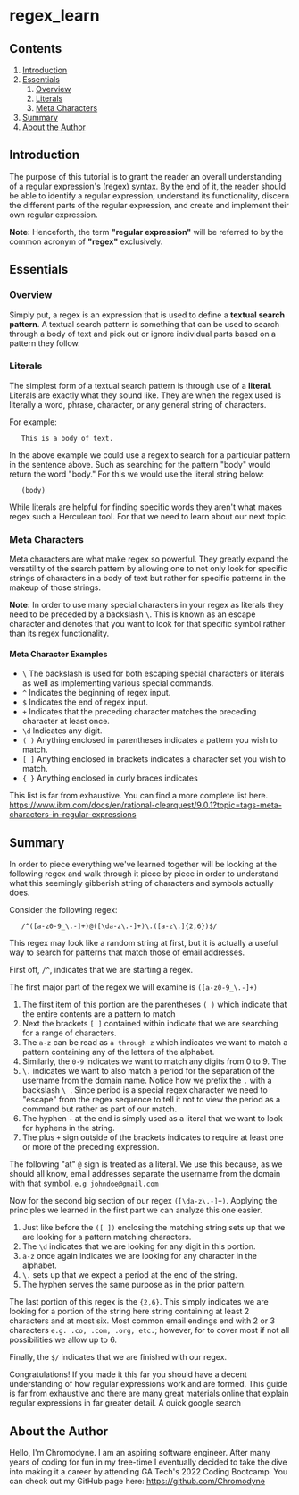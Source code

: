 # regex_learn #

## Contents ##

1. [Introduction](#Introduction)
2. [Essentials](#Essentials)
   1. [Overview](#Overview)
   2. [Literals](#Literals)
   3. [Meta Characters](#Meta%20Characters)
3. [Summary](#Summary)
4. [About the Author](<#About%20the%20Author>)


## Introduction ##

The purpose of this tutorial is to grant the reader an overall understanding of a regular expression's (regex)
syntax. By the end of it, the reader should be able to identify a regular expression, understand its 
functionality, discern the different parts of the regular expression, and create and implement their own
regular expression.

**Note:** Henceforth, the term **"regular expression"** will be referred to by the common acronym of **"regex"** exclusively.

## Essentials ##

### Overview ###

Simply put, a regex is an expression that is used to define a **textual search pattern**. A textual search
pattern is something that can be used to search through a body of text and pick out or ignore individual parts based
on a pattern they follow.

### Literals ##

The simplest form of a textual search pattern is through use of a **literal**. Literals are exactly what they sound like.
They are when the regex used is literally a word, phrase, character, or any general string of characters.

For example:
```
   This is a body of text.
```
In the above example we could use a regex to search for a particular pattern in the sentence above. Such
as searching for the pattern "body" would return the word "body." For this we would use the literal string below:

```regexp
   (body)
```

While literals are helpful for finding specific words they aren't what makes regex such a Herculean tool. For that
we need to learn about our next topic.

### Meta Characters ###

Meta characters are what make regex so powerful. They greatly expand the versatility of the search pattern
by allowing one to not only look for specific strings of characters in a body of text but rather for specific
patterns in the makeup of those strings.

**Note:** In order to use many special characters in your regex as literals they need to be preceded by a backslash `\`. This
is known as an escape character and denotes that you want to look for that specific symbol rather than its regex
functionality.

#### Meta Character Examples ####
* `\​` The backslash is used for both escaping special characters or literals as well as implementing various special commands.
* `^` Indicates the beginning of regex input.
* `$` Indicates the end of regex input.
* `+` Indicates that the preceding character matches the preceding character at least once.
* `\d` Indicates any digit.
* `( )` Anything enclosed in parentheses indicates a pattern you wish to match.
* `[ ]` Anything enclosed in brackets indicates a character set you wish to match.
* `{ }` Anything enclosed in curly braces indicates 

This list is far from exhaustive. You can find a more complete list here. https://www.ibm.com/docs/en/rational-clearquest/9.0.1?topic=tags-meta-characters-in-regular-expressions

## Summary ##

In order to piece everything we've learned together will be looking at the following regex and walk through
it piece by piece in order to understand what this seemingly gibberish string of characters and symbols 
actually does. 

Consider the following regex:

```regexp
   /^([a-z0-9_\.-]+)@([\da-z\.-]+)\.([a-z\.]{2,6})$/
```

This regex may look like a random string at first, but it is actually a useful way to search for patterns that match
those of email addresses.

First off, `/^`, indicates that we are starting a regex.

The first major part of the regex we will examine is `([a-z0-9_\.-]+)` 

1. The first item of this portion are the parentheses `( )` which indicate that the entire contents are a pattern to match
2. Next the brackets `[ ]` contained within indicate that we are searching for a range of characters. 
3. The `a-z` can be read as `a through z` which indicates we want to match a pattern containing any of the letters of the alphabet.
4. Similarly, the `0-9` indicates we want to match any digits from 0 to 9. The 
5. `\.` indicates we want to also match a period for the separation of the username from the domain name. Notice how we prefix the `.` with a backslash `\ `. Since period is a special regex character we need to "escape" from the regex sequence to
tell it not to view the period as a command but rather as part of our match.
6. The hyphen `-` at the end is simply used as a literal that we want to look for hyphens in the string.
7. The plus `+` sign outside of the brackets indicates to require at least one or more of the preceding expression.

The following "at" `@` sign is treated as a literal. We use this because, as we should all know, email addresses separate
the username from the domain with that symbol. `e.g johndoe@gmail.com`

Now for the second big section of our regex `([\da-z\.-]+)`. Applying the principles we learned in the first part
we can analyze this one easier. 

1. Just like before the `([ ])` enclosing the matching string sets up that we are looking for a pattern matching characters.
2. The `\d` indicates that we are looking for any digit in this portion.
3. `a-z` once again indicates we are looking for any character in the alphabet.
4. `\.` sets up that we expect a period at the end of the string.
5. The hyphen serves the same purpose as in the prior pattern.

The last portion of this regex is the `{2,6}`. This simply indicates we are looking for a portion of the string here string containing
at least 2 characters and at most six. Most common email endings end with 2 or 3 characters `e.g. .co, .com, .org, etc.`; however, for 
to cover most if not all possibilities we allow up to 6.

Finally, the `$/` indicates that we are finished with our regex.

Congratulations! If you made it this far you should have a decent understanding of how regular expressions work and
are formed. This guide is far from exhaustive and there are many great materials online that explain regular expressions
in far greater detail. A quick google search


## About the Author ##

Hello, I'm Chromodyne. I am an aspiring software engineer. After many years of coding for fun
in my free-time I eventually decided to take the dive into making it a career by attending GA Tech's 2022
Coding Bootcamp. You can check out my GitHub page here: https://github.com/Chromodyne
